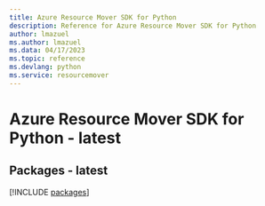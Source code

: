 ```yaml
---
title: Azure Resource Mover SDK for Python
description: Reference for Azure Resource Mover SDK for Python
author: lmazuel
ms.author: lmazuel
ms.data: 04/17/2023
ms.topic: reference
ms.devlang: python
ms.service: resourcemover
---
```

# Azure Resource Mover SDK for Python - latest
## Packages - latest
[!INCLUDE [packages](resource-mover-index.md)]
